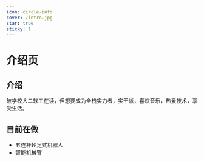 ```yaml
---
icon: circle-info
cover: /intro.jpg
star: true
sticky: 1
---
```



# 介绍页

## 介绍

破学校大二软工在读，但想要成为全栈实力者，实干派，喜欢音乐，热爱技术，享受生活。

## 目前在做

- 五连杆轮足式机器人
- 智能机械臂

